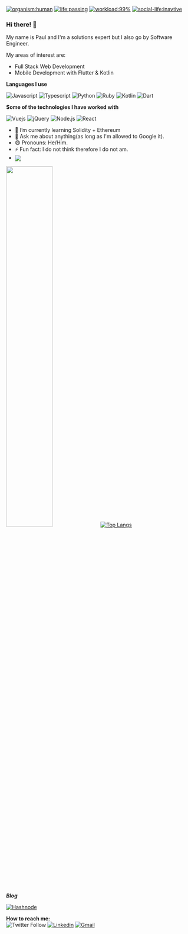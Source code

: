 [![organism:human](https://img.shields.io/badge/organism-human-%238D5524)](https://img.shields.io/badge/organism-human-%238D5524)
[![life:passing](https://img.shields.io/badge/life%20-passing-%2335B142)](https://img.shields.io/badge/life%20-passing-%2335B142)
[![workload:99%](https://img.shields.io/badge/work--load-99%25-%23CF692A)](https://img.shields.io/badge/work--load-99%25-%23CF692A)
[![social-life:inavtive](https://img.shields.io/badge/social--life-inactive-lightgrey)](https://img.shields.io/badge/social--life-inactive-lightgrey)

### Hi there! 👋

My name is Paul and I'm a solutions expert but I also go by Software Engineer.

My areas of interest are:

- Full Stack Web Development
- Mobile Development with Flutter & Kotlin

**Languages I use**

![Javascript](https://img.shields.io/badge/JavaScript-F7DF1E?style=for-the-badge&logo=javascript&logoColor=black)
![Typescript](https://img.shields.io/badge/TypeScript-007ACC?style=for-the-badge&logo=typescript&logoColor=white)
![Python](https://img.shields.io/badge/Python-3776AB?style=for-the-badge&logo=python&logoColor=white)
![Ruby](https://img.shields.io/badge/Ruby-CC342D?style=for-the-badge&logo=ruby&logoColor=white)
![Kotlin](https://img.shields.io/badge/Kotlin-0095D5?&style=for-the-badge&logo=kotlin&logoColor=white)
![Dart](https://img.shields.io/badge/Dart-0175C2?style=for-the-badge&logo=dart&logoColor=white)

**Some of the technologies I have worked with**

![Vuejs](https://img.shields.io/badge/Vue.js-35495E?style=for-the-badge&logo=vue.js&logoColor=4FC08D)
![jQuery](https://img.shields.io/badge/jQuery-0769AD?style=for-the-badge&logo=jquery&logoColor=white)
![Node.js](https://img.shields.io/badge/Node.js-43853D?style=for-the-badge&logo=node.js&logoColor=white)
![React](https://img.shields.io/badge/React-20232A?style=for-the-badge&logo=react&logoColor=61DAFB)

- 🌱 I’m currently learning Solidity + Ethereum
- 💬 Ask me about anything(as long as I'm allowed to Google it).
- 😄 Pronouns: He/Him.
- ⚡ Fun fact: I do not think therefore I do not am.
- <a href="https://spotify-github-profile.vercel.app/api/view.svg?uid=31kw2ohislzzpjiqratgwazixfiy&redirect=true">
  <img align="center" src="https://spotify-github-profile.vercel.app/api/view.svg?uid=31kw2ohislzzpjiqratgwazixfiy&cover_image=true&theme=default&bar_color=53b14f&bar_color_cover=false" />
</a>



<img width="50%" src="https://github-readme-stats.vercel.app/api?username=paulzay&show_icons=true&hide_border=true" /> [![Top Langs](https://github-readme-stats.vercel.app/api/top-langs/?username=paulzay&show_icons=true&theme=light&layout=compact&hide_title=true)](https://github.com/paulzay)



***Blog***

[![Hashnode](https://img.shields.io/badge/Hashnode-2962FF?style=for-the-badge&logo=hashnode&logoColor=white)](https://paulzay.hashnode.dev/)
 
**How to reach me:**  
![Twitter Follow](https://img.shields.io/twitter/follow/_paulzay_?style=social)
[![Linkedin](https://img.shields.io/badge/-LinkedIn-blue?style=flat&logo=Linkedin&logoColor=white)](https://www.linkedin.com/in/paulogolla/)
[![Gmail](https://img.shields.io/badge/-Gmail-c14438?style=flat&logo=Gmail&logoColor=white)](mailto:paulotieno2@gmail.com)

